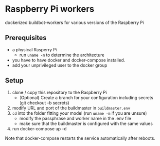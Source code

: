 # Raspberry Pi workers
dockerized buildbot-workers for various versions of the Raspberry Pi

## Prerequisites
- a physical Rasperry Pi
    - run `uname -m` to determine the architecture
- you have to have docker and docker-compose installed.
- add your unprivileged user to the docker group

## Setup
1. clone / copy this repository to the Raspberry Pi
   - (Optional) Create a branch for your configuration including secrets (git checkout -b secrets)
2. modify URL and port of the buildmaster in `buildmaster.env`
4. `cd` into the folder fitting your model (run `uname -m` if you are unsure)
   - modify the passphrase and worker name in the .env file
   - make sure that the buildmaster is configured with the same values
5. run docker-compose up -d

Note that docker-compose restarts the service automatically after reboots.
